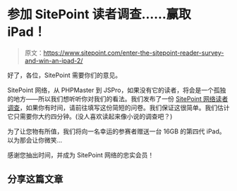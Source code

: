 # 参加 SitePoint 读者调查……赢取 iPad！

> 原文：<https://www.sitepoint.com/enter-the-sitepoint-reader-survey-and-win-an-ipad-2/>

好了，各位，SitePoint 需要你们的意见。

SitePoint 网络，从 PHPMaster 到 JSPro，如果没有它的读者，将会是一个孤独的地方——所以我们想听听你对我们的看法。我们发布了一份 [SitePoint 网络读者调查](https://www.surveymonkey.com/s/SPNSurvey2012 "Reader Survey")，如果你有时间，请前往填写这份简短的问卷。我们保证这很简单。我们估计它只需要你大约四分钟。(没人喜欢读起来像小说的调查吧？)

为了让您物有所值，我们将向一名幸运的参赛者赠送一台 16GB 的第四代 iPad。以为那会让你微笑…

感谢您抽出时间，并成为 SitePoint 网络的忠实会员！

## 分享这篇文章